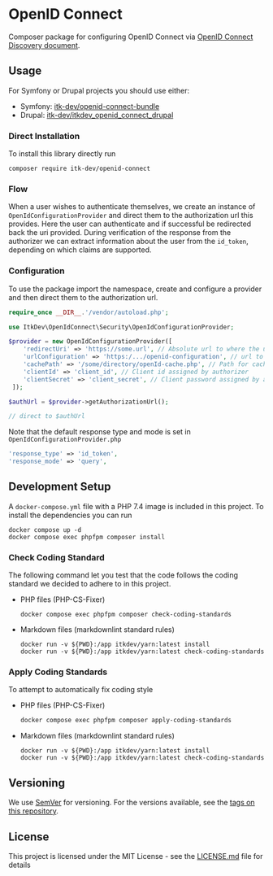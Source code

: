 # OpenID Connect

Composer package for configuring OpenID Connect via
[OpenID Connect Discovery document](https://openid.net/specs/openid-connect-discovery-1_0.html).

## Usage

For Symfony or Drupal projects you should use either:

* Symfony: [itk-dev/openid-connect-bundle](https://github.com/itk-dev/openid-connect-bundle)
* Drupal: [itk-dev/itkdev_openid_connect_drupal](https://github.com/itk-dev/itkdev_openid_connect_drupal)

### Direct Installation

To install this library directly run

```shell
composer require itk-dev/openid-connect
```

### Flow

When a user wishes to authenticate themselves, we create an instance of
`OpenIdConfigurationProvider` and direct them to the authorization url this provides.
Here the user can authenticate and if successful be redirected back the uri provided.
During verification of the response from the authorizer we can extract
information about the user from the `id_token`, depending on which claims are supported.

### Configuration

To use the package import the namespace, create and configure
a provider and then direct them to the authorization url.

```php
require_once __DIR__.'/vendor/autoload.php';

use ItkDev\OpenIdConnect\Security\OpenIdConfigurationProvider;

$provider = new OpenIdConfigurationProvider([
    'redirectUri' => 'https://some.url', // Absolute url to where the user is redirected after a successful login            
    'urlConfiguration' => 'https:/.../openid-configuration', // url to OpenId Discovery document
    'cachePath' => '/some/directory/openId-cache.php', // Path for caching above discovery document
    'clientId' => 'client_id', // Client id assigned by authorizer
    'clientSecret' => 'client_secret', // Client password assigned by authorizer
 ]);

$authUrl = $provider->getAuthorizationUrl();

// direct to $authUrl
```

Note that the default response type and mode
is set in ```OpenIdConfigurationProvider.php```

```php
'response_type' => 'id_token',
'response_mode' => 'query',
```

## Development Setup

A `docker-compose.yml` file with a PHP 7.4 image is included in this project.
To install the dependencies you can run

```shell
docker compose up -d
docker compose exec phpfpm composer install
```

### Check Coding Standard

The following command let you test that the code follows
the coding standard we decided to adhere to in this project.

* PHP files (PHP-CS-Fixer)

    ```shell
    docker compose exec phpfpm composer check-coding-standards
    ```

* Markdown files (markdownlint standard rules)
  
    ```shell
    docker run -v ${PWD}:/app itkdev/yarn:latest install
    docker run -v ${PWD}:/app itkdev/yarn:latest check-coding-standards
    ```
  
### Apply Coding Standards

To attempt to automatically fix coding style

* PHP files (PHP-CS-Fixer)

    ```sh
    docker compose exec phpfpm composer apply-coding-standards
    ```

* Markdown files (markdownlint standard rules)

    ```shell
    docker run -v ${PWD}:/app itkdev/yarn:latest install
    docker run -v ${PWD}:/app itkdev/yarn:latest check-coding-standards
    ```

## Versioning

We use [SemVer](http://semver.org/) for versioning.
For the versions available, see the
[tags on this repository](https://github.com/itk-dev/openid-connect/tags).

## License

This project is licensed under the MIT License - see the
[LICENSE.md](LICENSE.md) file for details
